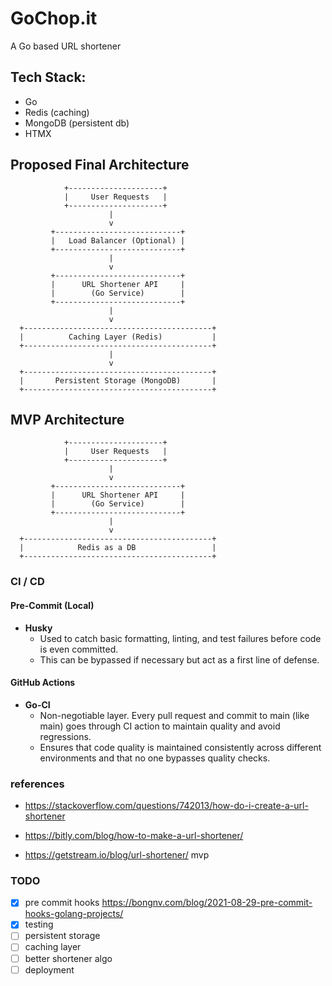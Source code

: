# GoChop.it 
A Go based URL shortener

## Tech Stack:
- Go
- Redis (caching)
- MongoDB (persistent db)
- HTMX 

## Proposed Final Architecture 
```
            +---------------------+
            |     User Requests   |
            +---------------------+
                      |
                      v
         +----------------------------+
         |   Load Balancer (Optional) |  
         +----------------------------+
                      |
                      v
         +----------------------------+
         |      URL Shortener API     |  
         |        (Go Service)        |
         +----------------------------+
                      |
                      v
  +------------------------------------------+
  |          Caching Layer (Redis)           |
  +------------------------------------------+
                      |
                      v
  +------------------------------------------+
  |       Persistent Storage (MongoDB)       |
  +------------------------------------------+
```

## MVP Architecture 
```
            +---------------------+
            |     User Requests   |
            +---------------------+
                      |
                      v
         +----------------------------+
         |      URL Shortener API     |  
         |        (Go Service)        |
         +----------------------------+
                      |
                      v
  +------------------------------------------+
  |            Redis as a DB                 |
  +------------------------------------------+
```

### CI / CD
#### Pre-Commit (Local)
- **Husky**
  - Used to catch basic formatting, linting, and test failures before code is even committed. 
  - This can be bypassed if necessary but act as a first line of defense.

#### GitHub Actions
- **Go-CI**
  - Non-negotiable layer. Every pull request and commit to main (like main) goes through CI action to maintain quality and avoid regressions.
  - Ensures that code quality is maintained consistently across different environments and that no one bypasses quality checks.


### references
- https://stackoverflow.com/questions/742013/how-do-i-create-a-url-shortener

- https://bitly.com/blog/how-to-make-a-url-shortener/

- https://getstream.io/blog/url-shortener/ mvp

### TODO
- [x] pre commit hooks https://bongnv.com/blog/2021-08-29-pre-commit-hooks-golang-projects/
- [x] testing 
- [ ] persistent storage 
- [ ] caching layer 
- [ ] better shortener algo
- [ ] deployment